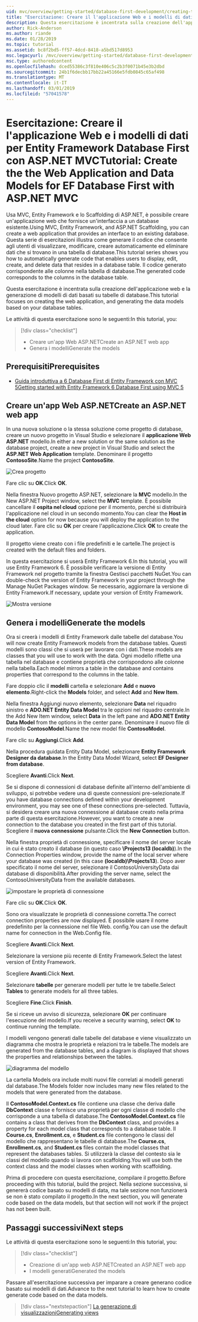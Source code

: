 ```yaml
---
uid: mvc/overview/getting-started/database-first-development/creating-the-web-application
title: "Esercitazione: Creare il l'applicazione Web e i modelli di dati per Entity Framework Database First con ASP.NET MVC"
description: Questa esercitazione è incentrata sulla creazione dell'applicazione web e la generazione di modelli di dati basati su tabelle di database.
author: Rick-Anderson
ms.author: riande
ms.date: 01/28/2019
ms.topic: tutorial
ms.assetid: bc8f2bd5-ff57-4dcd-8418-a5bd517d8953
msc.legacyurl: /mvc/overview/getting-started/database-first-development/creating-the-web-application
msc.type: authoredcontent
ms.openlocfilehash: dced55386c3f810e406c5c2b3f0071b45e3b2dbd
ms.sourcegitcommit: 24b1f6decbb17bb22a45166e5fdb0845c65af498
ms.translationtype: MT
ms.contentlocale: it-IT
ms.lasthandoff: 03/01/2019
ms.locfileid: "57041578"
---
```

# <a name="tutorial-create-the-the-web-application-and-data-models-for-ef-database-first-with-aspnet-mvc"></a><span data-ttu-id="03ea9-103">Esercitazione: Creare il l'applicazione Web e i modelli di dati per Entity Framework Database First con ASP.NET MVC</span><span class="sxs-lookup"><span data-stu-id="03ea9-103">Tutorial: Create the the Web Application and Data Models for EF Database First with ASP.NET MVC</span></span>

 <span data-ttu-id="03ea9-104">Usa MVC, Entity Framework e lo Scaffolding di ASP.NET, è possibile creare un'applicazione web che fornisce un'interfaccia a un database esistente.</span><span class="sxs-lookup"><span data-stu-id="03ea9-104">Using MVC, Entity Framework, and ASP.NET Scaffolding, you can create a web application that provides an interface to an existing database.</span></span> <span data-ttu-id="03ea9-105">Questa serie di esercitazioni illustra come generare il codice che consente agli utenti di visualizzare, modificare, creare automaticamente ed eliminare dati che si trovano in una tabella di database.</span><span class="sxs-lookup"><span data-stu-id="03ea9-105">This tutorial series shows you how to automatically generate code that enables users to display, edit, create, and delete data that resides in a database table.</span></span> <span data-ttu-id="03ea9-106">Il codice generato corrispondente alle colonne nella tabella di database.</span><span class="sxs-lookup"><span data-stu-id="03ea9-106">The generated code corresponds to the columns in the database table.</span></span>

<span data-ttu-id="03ea9-107">Questa esercitazione è incentrata sulla creazione dell'applicazione web e la generazione di modelli di dati basati su tabelle di database.</span><span class="sxs-lookup"><span data-stu-id="03ea9-107">This tutorial focuses on creating the web application, and generating the data models based on your database tables.</span></span>

<span data-ttu-id="03ea9-108">Le attività di questa esercitazione sono le seguenti:</span><span class="sxs-lookup"><span data-stu-id="03ea9-108">In this tutorial, you:</span></span>

> [!div class="checklist"]
> * <span data-ttu-id="03ea9-109">Creare un'app Web ASP.NET</span><span class="sxs-lookup"><span data-stu-id="03ea9-109">Create an ASP.NET web app</span></span>
> * <span data-ttu-id="03ea9-110">Genera i modelli</span><span class="sxs-lookup"><span data-stu-id="03ea9-110">Generate the models</span></span>

## <a name="prerequisites"></a><span data-ttu-id="03ea9-111">Prerequisiti</span><span class="sxs-lookup"><span data-stu-id="03ea9-111">Prerequisites</span></span>

* [<span data-ttu-id="03ea9-112">Guida introduttiva a 6 Database First di Entity Framework con MVC 5</span><span class="sxs-lookup"><span data-stu-id="03ea9-112">Getting started with Entity Framework 6 Database First using MVC 5</span></span>](setting-up-database.md)

## <a name="create-an-aspnet-web-app"></a><span data-ttu-id="03ea9-113">Creare un'app Web ASP.NET</span><span class="sxs-lookup"><span data-stu-id="03ea9-113">Create an ASP.NET web app</span></span>

<span data-ttu-id="03ea9-114">In una nuova soluzione o la stessa soluzione come progetto di database, creare un nuovo progetto in Visual Studio e selezionare il **applicazione Web ASP.NET** modello.</span><span class="sxs-lookup"><span data-stu-id="03ea9-114">In either a new solution or the same solution as the database project, create a new project in Visual Studio and select the **ASP.NET Web Application** template.</span></span> <span data-ttu-id="03ea9-115">Denominare il progetto **ContosoSite**.</span><span class="sxs-lookup"><span data-stu-id="03ea9-115">Name the project **ContosoSite**.</span></span>

![Crea progetto](creating-the-web-application/_static/image1.png)

<span data-ttu-id="03ea9-117">Fare clic su **OK**.</span><span class="sxs-lookup"><span data-stu-id="03ea9-117">Click **OK**.</span></span>

<span data-ttu-id="03ea9-118">Nella finestra Nuovo progetto ASP.NET, selezionare la **MVC** modello.</span><span class="sxs-lookup"><span data-stu-id="03ea9-118">In the New ASP.NET Project window, select the **MVC** template.</span></span> <span data-ttu-id="03ea9-119">È possibile cancellare il **ospita nel cloud** opzione per il momento, perché si distribuirà l'applicazione nel cloud in un secondo momento.</span><span class="sxs-lookup"><span data-stu-id="03ea9-119">You can clear the **Host in the cloud** option for now because you will deploy the application to the cloud later.</span></span> <span data-ttu-id="03ea9-120">Fare clic su **OK** per creare l'applicazione.</span><span class="sxs-lookup"><span data-stu-id="03ea9-120">Click **OK** to create the application.</span></span>

<span data-ttu-id="03ea9-121">Il progetto viene creato con i file predefiniti e le cartelle.</span><span class="sxs-lookup"><span data-stu-id="03ea9-121">The project is created with the default files and folders.</span></span>

<span data-ttu-id="03ea9-122">In questa esercitazione si userà Entity Framework 6.</span><span class="sxs-lookup"><span data-stu-id="03ea9-122">In this tutorial, you will use Entity Framework 6.</span></span> <span data-ttu-id="03ea9-123">È possibile verificare la versione di Entity Framework nel progetto tramite la finestra Gestisci pacchetti NuGet.</span><span class="sxs-lookup"><span data-stu-id="03ea9-123">You can double-check the version of Entity Framework in your project through the Manage NuGet Packages window.</span></span> <span data-ttu-id="03ea9-124">Se necessario, aggiornare la versione di Entity Framework.</span><span class="sxs-lookup"><span data-stu-id="03ea9-124">If necessary, update your version of Entity Framework.</span></span>

![Mostra versione](creating-the-web-application/_static/image3.png)

## <a name="generate-the-models"></a><span data-ttu-id="03ea9-126">Genera i modelli</span><span class="sxs-lookup"><span data-stu-id="03ea9-126">Generate the models</span></span>

<span data-ttu-id="03ea9-127">Ora si creerà i modelli di Entity Framework dalle tabelle del database.</span><span class="sxs-lookup"><span data-stu-id="03ea9-127">You will now create Entity Framework models from the database tables.</span></span> <span data-ttu-id="03ea9-128">Questi modelli sono classi che si userà per lavorare con i dati.</span><span class="sxs-lookup"><span data-stu-id="03ea9-128">These models are classes that you will use to work with the data.</span></span> <span data-ttu-id="03ea9-129">Ogni modello riflette una tabella nel database e contiene proprietà che corrispondono alle colonne nella tabella.</span><span class="sxs-lookup"><span data-stu-id="03ea9-129">Each model mirrors a table in the database and contains properties that correspond to the columns in the table.</span></span>

<span data-ttu-id="03ea9-130">Fare doppio clic il **modelli** cartella e selezionare **Add** e **nuovo elemento**.</span><span class="sxs-lookup"><span data-stu-id="03ea9-130">Right-click the **Models** folder, and select **Add** and **New Item**.</span></span>

<span data-ttu-id="03ea9-131">Nella finestra Aggiungi nuovo elemento, selezionare **Data** nel riquadro sinistro e **ADO.NET Entity Data Model** tra le opzioni nel riquadro centrale.</span><span class="sxs-lookup"><span data-stu-id="03ea9-131">In the Add New Item window, select **Data** in the left pane and **ADO.NET Entity Data Model** from the options in the center pane.</span></span> <span data-ttu-id="03ea9-132">Denominare il nuovo file di modello **ContosoModel**.</span><span class="sxs-lookup"><span data-stu-id="03ea9-132">Name the new model file **ContosoModel**.</span></span>

<span data-ttu-id="03ea9-133">Fare clic su **Aggiungi**.</span><span class="sxs-lookup"><span data-stu-id="03ea9-133">Click **Add**.</span></span>

<span data-ttu-id="03ea9-134">Nella procedura guidata Entity Data Model, selezionare **Entity Framework Designer da database**.</span><span class="sxs-lookup"><span data-stu-id="03ea9-134">In the Entity Data Model Wizard, select **EF Designer from database**.</span></span>

<span data-ttu-id="03ea9-135">Scegliere **Avanti**.</span><span class="sxs-lookup"><span data-stu-id="03ea9-135">Click **Next**.</span></span>

<span data-ttu-id="03ea9-136">Se si dispone di connessioni di database definite all'interno dell'ambiente di sviluppo, si potrebbe vedere una di queste connessioni pre-selezionate.</span><span class="sxs-lookup"><span data-stu-id="03ea9-136">If you have database connections defined within your development environment, you may see one of these connections pre-selected.</span></span> <span data-ttu-id="03ea9-137">Tuttavia, si desidera creare una nuova connessione al database creato nella prima parte di questa esercitazione.</span><span class="sxs-lookup"><span data-stu-id="03ea9-137">However, you want to create a new connection to the database you created in the first part of this tutorial.</span></span> <span data-ttu-id="03ea9-138">Scegliere il **nuova connessione** pulsante.</span><span class="sxs-lookup"><span data-stu-id="03ea9-138">Click the **New Connection** button.</span></span>

<span data-ttu-id="03ea9-139">Nella finestra proprietà di connessione, specificare il nome del server locale in cui è stato creato il database (in questo caso **\Projects13 (localdb)**).</span><span class="sxs-lookup"><span data-stu-id="03ea9-139">In the Connection Properties window, provide the name of the local server where your database was created (in this case **(localdb)\Projects13**).</span></span> <span data-ttu-id="03ea9-140">Dopo aver specificato il nome del server, selezionare il ContosoUniversityData dai database di disponibilità.</span><span class="sxs-lookup"><span data-stu-id="03ea9-140">After providing the server name, select the ContosoUniversityData from the available databases.</span></span>

![impostare le proprietà di connessione](creating-the-web-application/_static/image8.png)

<span data-ttu-id="03ea9-142">Fare clic su **OK**.</span><span class="sxs-lookup"><span data-stu-id="03ea9-142">Click **OK**.</span></span>

<span data-ttu-id="03ea9-143">Sono ora visualizzate le proprietà di connessione corretta.</span><span class="sxs-lookup"><span data-stu-id="03ea9-143">The correct connection properties are now displayed.</span></span> <span data-ttu-id="03ea9-144">È possibile usare il nome predefinito per la connessione nel file Web. config.</span><span class="sxs-lookup"><span data-stu-id="03ea9-144">You can use the default name for connection in the Web.Config file.</span></span>

<span data-ttu-id="03ea9-145">Scegliere **Avanti**.</span><span class="sxs-lookup"><span data-stu-id="03ea9-145">Click **Next**.</span></span>

<span data-ttu-id="03ea9-146">Selezionare la versione più recente di Entity Framework.</span><span class="sxs-lookup"><span data-stu-id="03ea9-146">Select the latest version of Entity Framework.</span></span>

<span data-ttu-id="03ea9-147">Scegliere **Avanti**.</span><span class="sxs-lookup"><span data-stu-id="03ea9-147">Click **Next**.</span></span>

<span data-ttu-id="03ea9-148">Selezionare **tabelle** per generare modelli per tutte le tre tabelle.</span><span class="sxs-lookup"><span data-stu-id="03ea9-148">Select **Tables** to generate models for all three tables.</span></span>

<span data-ttu-id="03ea9-149">Scegliere **Fine**.</span><span class="sxs-lookup"><span data-stu-id="03ea9-149">Click **Finish**.</span></span>

<span data-ttu-id="03ea9-150">Se si riceve un avviso di sicurezza, selezionare **OK** per continuare l'esecuzione del modello.</span><span class="sxs-lookup"><span data-stu-id="03ea9-150">If you receive a security warning, select **OK** to continue running the template.</span></span>

<span data-ttu-id="03ea9-151">I modelli vengono generati dalle tabelle del database e viene visualizzato un diagramma che mostra le proprietà e relazioni tra le tabelle.</span><span class="sxs-lookup"><span data-stu-id="03ea9-151">The models are generated from the database tables, and a diagram is displayed that shows the properties and relationships between the tables.</span></span>

![diagramma del modello](creating-the-web-application/_static/image11.png)

<span data-ttu-id="03ea9-153">La cartella Models ora include molti nuovi file correlati ai modelli generati dal database.</span><span class="sxs-lookup"><span data-stu-id="03ea9-153">The Models folder now includes many new files related to the models that were generated from the database.</span></span>

<span data-ttu-id="03ea9-154">Il **ContosoModel.Context.cs** file contiene una classe che deriva dalle **DbContext** classe e fornisce una proprietà per ogni classe di modello che corrisponde a una tabella di database.</span><span class="sxs-lookup"><span data-stu-id="03ea9-154">The **ContosoModel.Context.cs** file contains a class that derives from the **DbContext** class, and provides a property for each model class that corresponds to a database table.</span></span> <span data-ttu-id="03ea9-155">Il **Course.cs**, **Enrollment.cs**, e **Student.cs** file contengono le classi del modello che rappresentano le tabelle di database.</span><span class="sxs-lookup"><span data-stu-id="03ea9-155">The **Course.cs**, **Enrollment.cs**, and **Student.cs** files contain the model classes that represent the databases tables.</span></span> <span data-ttu-id="03ea9-156">Si utilizzerà la classe del contesto sia le classi del modello quando si lavora con scaffolding.</span><span class="sxs-lookup"><span data-stu-id="03ea9-156">You will use both the context class and the model classes when working with scaffolding.</span></span>

<span data-ttu-id="03ea9-157">Prima di procedere con questa esercitazione, compilare il progetto.</span><span class="sxs-lookup"><span data-stu-id="03ea9-157">Before proceeding with this tutorial, build the project.</span></span> <span data-ttu-id="03ea9-158">Nella sezione successiva, si genererà codice basato su modelli di data, ma tale sezione non funzionerà se non è stato compilato il progetto.</span><span class="sxs-lookup"><span data-stu-id="03ea9-158">In the next section, you will generate code based on the data models, but that section will not work if the project has not been built.</span></span>

## <a name="next-steps"></a><span data-ttu-id="03ea9-159">Passaggi successivi</span><span class="sxs-lookup"><span data-stu-id="03ea9-159">Next steps</span></span>

<span data-ttu-id="03ea9-160">Le attività di questa esercitazione sono le seguenti:</span><span class="sxs-lookup"><span data-stu-id="03ea9-160">In this tutorial, you:</span></span>

> [!div class="checklist"]
> * <span data-ttu-id="03ea9-161">Creazione di un'app web ASP.NET</span><span class="sxs-lookup"><span data-stu-id="03ea9-161">Created an ASP.NET web app</span></span>
> * <span data-ttu-id="03ea9-162">I modelli generati</span><span class="sxs-lookup"><span data-stu-id="03ea9-162">Generated the models</span></span>

<span data-ttu-id="03ea9-163">Passare all'esercitazione successiva per imparare a creare generano codice basato sui modelli di dati.</span><span class="sxs-lookup"><span data-stu-id="03ea9-163">Advance to the next tutorial to learn how to create generate code based on the data models.</span></span>
> [!div class="nextstepaction"]
> [<span data-ttu-id="03ea9-164">La generazione di visualizzazioni</span><span class="sxs-lookup"><span data-stu-id="03ea9-164">Generating views</span></span>](generating-views.md)